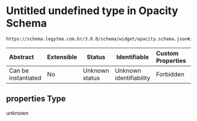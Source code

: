 # Untitled undefined type in Opacity Schema

```txt
https://schema.legytma.com.br/3.0.0/schema/widget/opacity.schema.json#/properties
```




| Abstract            | Extensible | Status         | Identifiable            | Custom Properties | Additional Properties | Access Restrictions | Defined In                                                                           |
| :------------------ | ---------- | -------------- | ----------------------- | :---------------- | --------------------- | ------------------- | ------------------------------------------------------------------------------------ |
| Can be instantiated | No         | Unknown status | Unknown identifiability | Forbidden         | Allowed               | none                | [opacity.schema.json\*](../schema/widget/opacity.schema.json) |

## properties Type

unknown
